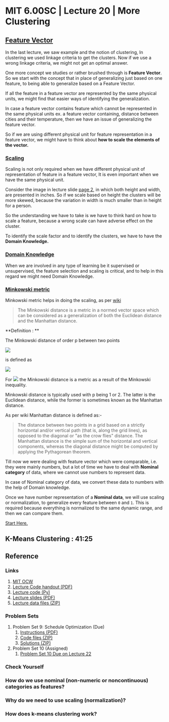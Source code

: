 # MIT 6.00SC | Lecture 20 | More Clustering #

## [Feature Vector ](https://youtu.be/Iu4xTLKcbPo?list=PLB2BE3D6CA77BB8F7&t=93) ##

In the last lecture, we saw example and the notion of clustering, In clustering we used linkage criteria to get the clusters. Now if we use a wrong linkage criteria, we might not get an optimal answer.

One more concept we studies or rather brushed through is **Feature Vector**. So we start with the concept that in place of generalizing just based on one feature, to being able to generalize based on a Feature Vector.

If all the feature in a feature vector are represented by the same physical units, we might find that easier ways of identifying the generalization.

In case a feature vector contains feature which cannot be represented in the same physical units ex. a feature vector containing, distance between cities and their temperature, then we have an issue of generalizing the feature vector.

So if we are using different physical unit for feature representation in a feature vector, we might have to think about **how to scale the elements of the vector.**

### [Scaling ](https://youtu.be/Iu4xTLKcbPo?list=PLB2BE3D6CA77BB8F7&t=259) ###

Scaling is not only required when we have different physical unit of representation of feature in a feature vector, It is even important when we have the same physical unit.

Consider the image in lecture slide [page 2](http://ocw.mit.edu/courses/electrical-engineering-and-computer-science/6-00sc-introduction-to-computer-science-and-programming-spring-2011/unit-3/lecture-20-more-clustering/MIT6_00SCS11_lec20_slides.pdf), in which both height and width, are presented in inches. So if we scale based on height the clusters will be more skewed, because the variation in width is much smaller than in height for a person.

So the understanding we have to take is we have to think hard on how to scale a feature, because a wrong scale can have adverse effect on the cluster.

To identify the scale factor and to identify the clusters, we have to have the **Domain Knowledge.**

### [Domain Knowledge ](https://youtu.be/Iu4xTLKcbPo?list=PLB2BE3D6CA77BB8F7&t=422) ###

When we are involved in any type of learning be it supervised or unsupervised, the feature selection and scaling is critical, and to help in this regard we might need Domain Knowledge.

### [Minkowski metric ](https://youtu.be/Iu4xTLKcbPo?list=PLB2BE3D6CA77BB8F7&t=493) ###

Minkowski metric helps in doing the scaling, as per [wiki](http://en.wikipedia.org/wiki/Minkowski_distance)

> The Minkowski distance is a metric in a normed vector space which can be considered as a generalization of both the Euclidean distance and the Manhattan distance.

**Definition : ** 

The Minkowski distance of order p between two points

![](http://upload.wikimedia.org/math/1/1/e/11ed0dab51d86c81395e1def760c91c5.png)

is defined as

![](http://upload.wikimedia.org/math/a/a/0/aa0c62083c12390cb15ac3217de88e66.png)

For ![](http://upload.wikimedia.org/math/a/a/4/aa47fa19b67316cd180a645dec5bf0b7.png)  the Minkowski distance is a metric as a result of the Minkowski inequality.

Minkowski distance is typically used with p being 1 or 2. The latter is the Euclidean distance, while the former is sometimes known as the Manhattan distance.


As per wiki Manhattan distance is defined as:-

> The distance between two points in a grid based on a strictly horizontal and/or vertical path (that is, along the grid lines), as opposed to the diagonal or "as the crow flies" distance. The Manhattan distance is the simple sum of the horizontal and vertical components, whereas the diagonal distance might be computed by applying the Pythagorean theorem.

Till now we were dealing with feature vector which were comparable, i.e. they were mainly numbers, but a lot of time we have to deal with **Nominal category** of data, where we cannot use numbers to represent data.

In case of Nominal category of data, we convert these data to numbers with the help of Domain knowledge.

Once we have number representation of a **Nominal data**, we will use scaling or normalization, to generalize every feature between `0` and `1`. This is required because everything is normalized to the same dynamic range, and then we can compare them.

[Start Here.](https://youtu.be/Iu4xTLKcbPo?list=PLB2BE3D6CA77BB8F7&t=866)

## K-Means Clustering : 41:25 ##





## Reference ##
### Links ###

1. [MIT OCW](http://ocw.mit.edu/courses/electrical-engineering-and-computer-science/6-00sc-introduction-to-computer-science-and-programming-spring-2011/unit-3/lecture-20-more-clustering/)
2. [Lecture Code handout (PDF)](http://ocw.mit.edu/courses/electrical-engineering-and-computer-science/6-00sc-introduction-to-computer-science-and-programming-spring-2011/unit-3/lecture-20-more-clustering/MIT6_00SCS11_lec20.pdf)
3. [Lecture code (Py)](http://ocw.mit.edu/courses/electrical-engineering-and-computer-science/6-00sc-introduction-to-computer-science-and-programming-spring-2011/unit-3/lecture-20-more-clustering/lec20.py)
4. [Lecture slides (PDF)](http://ocw.mit.edu/courses/electrical-engineering-and-computer-science/6-00sc-introduction-to-computer-science-and-programming-spring-2011/unit-3/lecture-20-more-clustering/MIT6_00SCS11_lec20_slides.pdf)
5. [Lecture data files (ZIP)](http://ocw.mit.edu/courses/electrical-engineering-and-computer-science/6-00sc-introduction-to-computer-science-and-programming-spring-2011/unit-3/lecture-20-more-clustering/lec20_data.zip)

### Problem Sets ###

1. Problem Set 9: Schedule Optimization (Due)
    1. [Instructions (PDF)](http://ocw.mit.edu/courses/electrical-engineering-and-computer-science/6-00sc-introduction-to-computer-science-and-programming-spring-2011/unit-3/lecture-20-more-clustering/MIT6_00SCS11_ps9.pdf)
    2.  [Code files (ZIP) ](http://ocw.mit.edu/courses/electrical-engineering-and-computer-science/6-00sc-introduction-to-computer-science-and-programming-spring-2011/unit-3/lecture-20-more-clustering/ps9.zip)
    3. [Solutions (ZIP)](http://ocw.mit.edu/courses/electrical-engineering-and-computer-science/6-00sc-introduction-to-computer-science-and-programming-spring-2011/unit-3/lecture-20-more-clustering/ps9_sol.zip)
2. Problem Set 10 (Assigned)
    1. [Problem Set 10 Due on Lecture 22](http://ocw.mit.edu/courses/electrical-engineering-and-computer-science/6-00sc-introduction-to-computer-science-and-programming-spring-2011/unit-3/lecture-22-using-graphs-to-model-problems-part-2)

### Check Yourself ###
### How do we use nominal (non-numeric or noncontinuous) categories as features? ###
### Why do we need to use scaling (normalization)? ###
### How does k-means clustering work? ###
